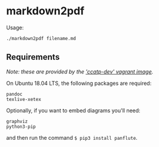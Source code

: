 # markdown2pdf

Usage:

```sh
./markdown2pdf filename.md
```

## Requirements

*Note: these are provided by the ['ccatp-dev' vagrant image](https://github.com/ccatp/os-images).*

On Ubuntu 18.04 LTS, the following packages are required:

```
pandoc
texlive-xetex
```

Optionally, if you want to embed diagrams you'll need:

```
graphviz
python3-pip
```

and then run the command `$ pip3 install panflute`.
